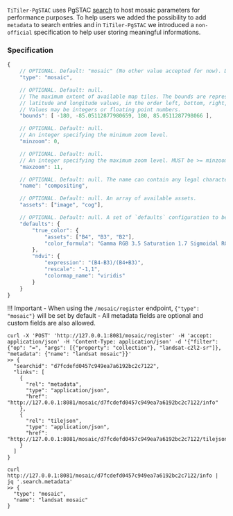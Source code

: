 `TiTiler-PgSTAC` uses PgSTAC [search](https://github.com/stac-utils/pgstac/blob/3499daa2bfa700ae7bb07503795c169bf2ebafc7/sql/004_search.sql#L907-L915) to host mosaic parameters for performance purposes. To help users we added the possibility to add `metadata` to search entries and in `TiTiler-PgSTAC` we introduced a `non-official` specification to help user storing meaningful informations.

### Specification

```js
{
    // OPTIONAL. Default: "mosaic" (No other value accepted for now). Describe the `type` of metadata.
    "type": "mosaic",

    // OPTIONAL. Default: null.
    // The maximum extent of available map tiles. The bounds are represented in WGS:84
    // latitude and longitude values, in the order left, bottom, right, top.
    // Values may be integers or floating point numbers.
    "bounds": [ -180, -85.05112877980659, 180, 85.0511287798066 ],

    // OPTIONAL. Default: null.
    // An integer specifying the minimum zoom level.
    "minzoom": 0,

    // OPTIONAL. Default: null.
    // An integer specifying the maximum zoom level. MUST be >= minzoom.
    "maxzoom": 11,

    // OPTIONAL. Default: null. The name can contain any legal character.
    "name": "compositing",

    // OPTIONAL. Default: null. An array of available assets.
    "assets": ["image", "cog"],

    // OPTIONAL. Default: null. A set of `defaults` configuration to be forwarded to the /tiles endpoints.
    "defaults": {
        "true_color": {
            "assets": ["B4", "B3", "B2"],
            "color_formula": "Gamma RGB 3.5 Saturation 1.7 Sigmoidal RGB 15 0.35",
        },
        "ndvi": {
            "expression": "(B4-B3)/(B4+B3)",
            "rescale": "-1,1",
            "colormap_name": "viridis"
        }
    }
}
```

!!! Important
    - When using the `/mosaic/register` endpoint, `{"type": "mosaic"}` will be set by default
    - All metadata fields are optional and custom fields are also allowed.


```
curl -X 'POST' 'http://127.0.0.1:8081/mosaic/register' -H 'accept: application/json' -H 'Content-Type: application/json' -d '{"filter": {"op": "=", "args": [{"property": "collection"}, "landsat-c2l2-sr"]}, "metadata": {"name": "landsat mosaic"}}'
>> {
  "searchid": "d7fcdefd0457c949ea7a6192bc2c7122",
  "links": [
    {
      "rel": "metadata",
      "type": "application/json",
      "href": "http://127.0.0.1:8081/mosaic/d7fcdefd0457c949ea7a6192bc2c7122/info"
    },
    {
      "rel": "tilejson",
      "type": "application/json",
      "href": "http://127.0.0.1:8081/mosaic/d7fcdefd0457c949ea7a6192bc2c7122/tilejson.json"
    }
  ]
}

curl http://127.0.0.1:8081/mosaic/d7fcdefd0457c949ea7a6192bc2c7122/info | jq '.search.metadata'
>> {
  "type": "mosaic",
  "name": "landsat mosaic"
}
```
